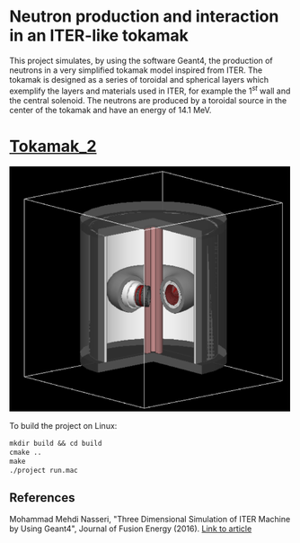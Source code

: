 # Neutron production and interaction in an ITER-like tokamak
This project simulates, by using the software Geant4, the production of neutrons in a very simplified tokamak model inspired from ITER.
The tokamak is designed as a series of toroidal and spherical layers which exemplify the layers and materials used in ITER, for example the $`1^{st}`$ wall and the central solenoid.
The neutrons are produced by a toroidal source in the center of the tokamak and have an energy of 14.1 MeV.

# [Tokamak_2](Images/Tokamak_2.png)
<img src='Images/Tokamak_3.png' width='500'>

To build the project on Linux:
```
mkdir build && cd build
cmake ..
make
./project run.mac
```

## References
Mohammad Mehdi Nasseri, "Three Dimensional Simulation of ITER Machine by Using Geant4", Journal of Fusion Energy (2016). [Link to article](https://link.springer.com/article/10.1007/s10894-016-0083-0)
